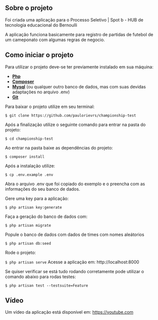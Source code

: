 ## Sobre o projeto

Foi criada uma aplicação para o Processo Seletivo | Spot b - HUB de tecnologia educacional do Bernoulli

A aplicação funciona basicamente para registro de partidas de futebol de um cameponato com algumas regras de negocio.


## Como iniciar o projeto

Para utilizar o projeto deve-se ter previamente instalado em sua máquina:
- **[Php](https://www.php.net/downloads.php)**
- **[Composer](https://getcomposer.org/)**
- **[Mysql](https://www.mysql.com/)** (ou qualquer outro banco de dados, mas com suas devidas adaptações no arquivo .env)
- **[Git](https://git-scm.com/downloads)**


Para baixar o projeto utilize em seu terminal:

``
    $ git clone https://github.com/paulorievrs/championship-test
``

Após a finalização utilize o seguinte comando para entrar na pasta do projeto:

``
    $ cd championship-test
``

Ao entrar na pasta baixe as dependências do projeto:

``
    $ composer install
``

Após a instalação utilize:

``
    $ cp .env.example .env
``

Abra o arquivo .env que foi copiado do exemplo e o preencha com as informações do seu banco de dados.

Gere uma key para a aplicação:

``
   $ php artisan key:generate
``

Faça a geração do banco de dados com:

``
    $ php artisan migrate
``

Popule o banco de dados com dados de times com nomes aleátorios

``
    $ php artisan db:seed
``

Rode o projeto:

``
  $ php artisan serve
``
Acesse a aplicação em: http://localhost:8000

Se quiser verificar se está tudo rodando corretamente pode utilizar o comando abaixo para rodas testes:

``
    $ php artisan test --testsuite=Feature
``

## Vídeo

Um vídeo da aplicação está disponível em: https://youtube.com
